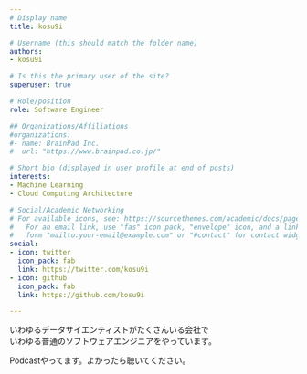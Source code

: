 ```yaml
---
# Display name
title: kosu9i

# Username (this should match the folder name)
authors:
- kosu9i

# Is this the primary user of the site?
superuser: true

# Role/position
role: Software Engineer

## Organizations/Affiliations
#organizations:
#- name: BrainPad Inc.
#  url: "https://www.brainpad.co.jp/"

# Short bio (displayed in user profile at end of posts)
interests:
- Machine Learning
- Cloud Computing Architecture

# Social/Academic Networking
# For available icons, see: https://sourcethemes.com/academic/docs/page-builder/#icons
#   For an email link, use "fas" icon pack, "envelope" icon, and a link in the
#   form "mailto:your-email@example.com" or "#contact" for contact widget.
social:
- icon: twitter
  icon_pack: fab
  link: https://twitter.com/kosu9i
- icon: github
  icon_pack: fab
  link: https://github.com/kosu9i

---
```


いわゆるデータサイエンティストがたくさんいる会社で  
いわゆる普通のソフトウェアエンジニアをやっています。

Podcastやってます。よかったら聴いてください。
